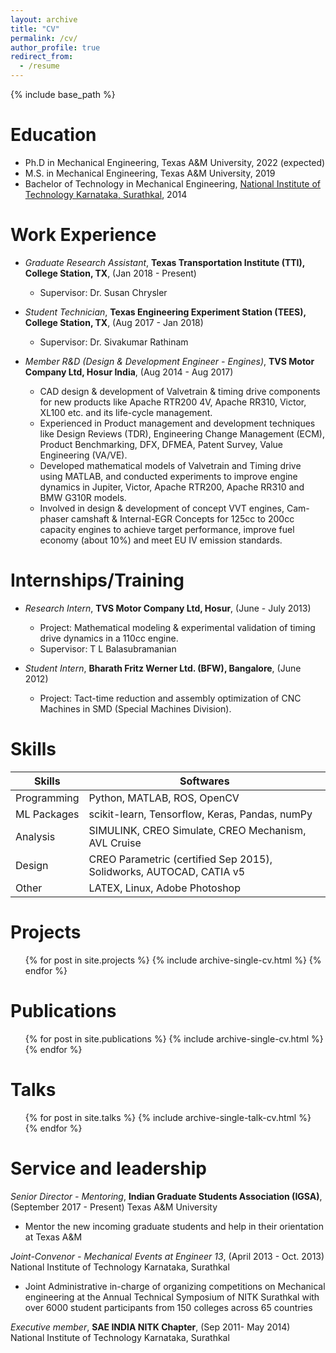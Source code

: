```yaml
---
layout: archive
title: "CV"
permalink: /cv/
author_profile: true
redirect_from:
  - /resume
---
```


{% include base_path %}

Education
======
* Ph.D in Mechanical Engineering, Texas A&M University, 2022 (expected)
* M.S. in Mechanical Engineering, Texas A&M University, 2019
* Bachelor of Technology in Mechanical Engineering, [National Institute of Technology Karnataka, Surathkal](https://www.nitk.ac.in/), 2014

Work Experience
======
* *Graduate Research Assistant*, **Texas Transportation Institute (TTI), College Station, TX**, (Jan 2018 - Present)
  <!-- * Duties included: Tagging issues -->
  * Supervisor: Dr. Susan Chrysler

* *Student Technician*, **Texas Engineering Experiment Station (TEES), College Station, TX**, (Aug 2017 - Jan 2018)
  <!-- * Duties included: Merging pull requests -->
  * Supervisor: Dr. Sivakumar Rathinam

* *Member R&D (Design & Development Engineer - Engines)*, **TVS Motor Company Ltd, Hosur India**, (Aug 2014 - Aug 2017)
  * CAD design & development of Valvetrain & timing drive components for new products like Apache RTR200 4V, Apache RR310, Victor, XL100 etc. and its life-cycle management.
  * Experienced in Product management and development techniques like Design Reviews (TDR), Engineering Change Management (ECM), Product Benchmarking, DFX, DFMEA, Patent Survey, Value Engineering (VA/VE).
  * Developed mathematical models of Valvetrain and Timing drive using MATLAB, and conducted experiments to improve engine dynamics in Jupiter, Victor, Apache RTR200, Apache RR310 and BMW G310R models.
  * Involved in design & development of concept VVT engines, Cam-phaser camshaft & Internal-EGR Concepts for 125cc to 200cc capacity engines to achieve target performance, improve fuel economy (about 10%) and meet EU IV emission standards.

Internships/Training
======
* *Research Intern*, **TVS Motor Company Ltd, Hosur**, (June - July 2013)
  * Project: Mathematical modeling & experimental validation of timing drive dynamics in a 110cc engine.
  * Supervisor: T L Balasubramanian

* *Student Intern*, **Bharath Fritz Werner Ltd. (BFW), Bangalore**, (June 2012)
  * Project: Tact-time reduction and assembly optimization of CNC Machines in SMD (Special Machines Division).

Skills
======
<!-- * Programming: Python, MATLAB, ROS, OpenCV
* ML Packages: scikit-learn, Tensorflow, Keras, Pandas, numPy
* Analysis: SIMULINK, CREO Simulate, CREO Mechanism, AVL Cruise
* Design: CREO Parametric (certied Sep 2015), Solidworks, AUTOCAD, CATIA v5
* Other: LATEX, Linux, Adobe Photoshop -->

| Skills        | Softwares                                                          |
| ------------- |--------------------------------------------------------------------|
| Programming   | Python, MATLAB, ROS, OpenCV                                        |
| ML Packages   | scikit-learn, Tensorflow, Keras, Pandas, numPy                     |
| Analysis      | SIMULINK, CREO Simulate, CREO Mechanism, AVL Cruise                |
| Design        | CREO Parametric (certified Sep 2015), Solidworks, AUTOCAD, CATIA v5|
| Other         | LATEX, Linux, Adobe Photoshop                                      |

Projects
======
  <ul>{% for post in site.projects %}
    {% include archive-single-cv.html %}
  {% endfor %}</ul>

Publications
======
  <ul>{% for post in site.publications %}
    {% include archive-single-cv.html %}
  {% endfor %}</ul>
  
Talks
======
  <ul>{% for post in site.talks %}
    {% include archive-single-talk-cv.html %}
  {% endfor %}</ul>
  
<!-- Teaching
======
  <ul>{% for post in site.teaching %}
    {% include archive-single-cv.html %}
  {% endfor %}</ul> -->
  
Service and leadership
======
*Senior Director - Mentoring*, **Indian Graduate Students Association (IGSA)**, (September 2017 - Present)
Texas A&M University
  * Mentor the new incoming graduate students and help in their orientation at Texas A&M

*Joint-Convenor - Mechanical Events at Engineer 13*, (April 2013 - Oct. 2013)
National Institute of Technology Karnataka, Surathkal
  * Joint Administrative in-charge of organizing competitions on Mechanical engineering at the Annual Technical Symposium of NITK Surathkal with over 6000 student participants from 150 colleges across 65 countries

*Executive member*, **SAE INDIA NITK Chapter**, (Sep 2011- May 2014)
National Institute of Technology Karnataka, Surathkal
